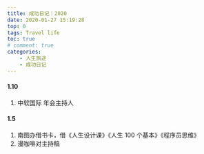 ```yaml
---
title: 成功日记｜2020
date: 2020-01-27 15:19:28
top: 0
tags: Travel life
toc: true
# comment: true
categories:
    - 人生旅途
    - 成功日记
---
```


#### 1.10

1. 中软国际 年会主持人

#### 1.5

1. 南图办借书卡，借《人生设计课》《人生 100 个基本》《程序员思维》
2. 漫咖啡对主持稿
